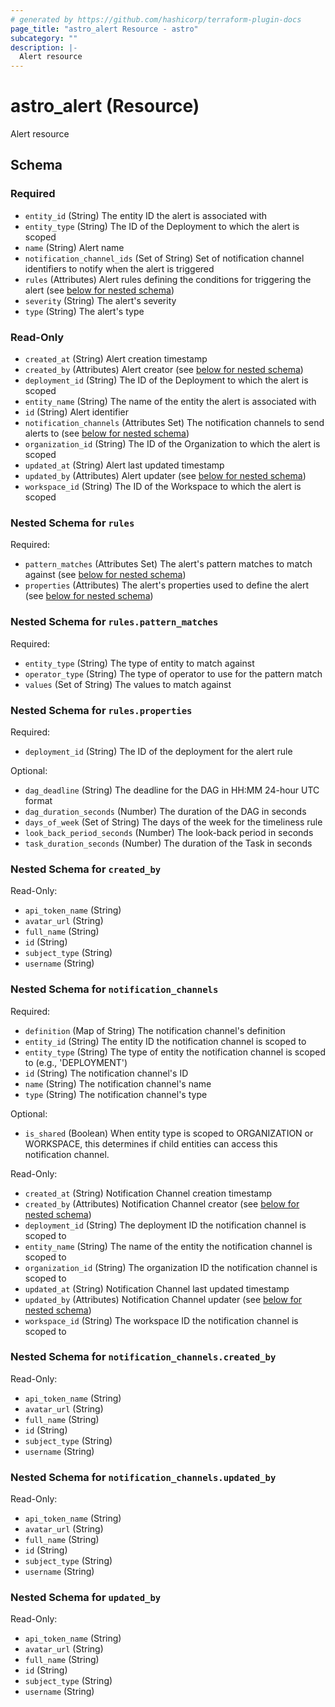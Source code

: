 ```yaml
---
# generated by https://github.com/hashicorp/terraform-plugin-docs
page_title: "astro_alert Resource - astro"
subcategory: ""
description: |-
  Alert resource
---
```


# astro_alert (Resource)

Alert resource



<!-- schema generated by tfplugindocs -->
## Schema

### Required

- `entity_id` (String) The entity ID the alert is associated with
- `entity_type` (String) The ID of the Deployment to which the alert is scoped
- `name` (String) Alert name
- `notification_channel_ids` (Set of String) Set of notification channel identifiers to notify when the alert is triggered
- `rules` (Attributes) Alert rules defining the conditions for triggering the alert (see [below for nested schema](#nestedatt--rules))
- `severity` (String) The alert's severity
- `type` (String) The alert's type

### Read-Only

- `created_at` (String) Alert creation timestamp
- `created_by` (Attributes) Alert creator (see [below for nested schema](#nestedatt--created_by))
- `deployment_id` (String) The ID of the Deployment to which the alert is scoped
- `entity_name` (String) The name of the entity the alert is associated with
- `id` (String) Alert identifier
- `notification_channels` (Attributes Set) The notification channels to send alerts to (see [below for nested schema](#nestedatt--notification_channels))
- `organization_id` (String) The ID of the Organization to which the alert is scoped
- `updated_at` (String) Alert last updated timestamp
- `updated_by` (Attributes) Alert updater (see [below for nested schema](#nestedatt--updated_by))
- `workspace_id` (String) The ID of the Workspace to which the alert is scoped

<a id="nestedatt--rules"></a>
### Nested Schema for `rules`

Required:

- `pattern_matches` (Attributes Set) The alert's pattern matches to match against (see [below for nested schema](#nestedatt--rules--pattern_matches))
- `properties` (Attributes) The alert's properties used to define the alert (see [below for nested schema](#nestedatt--rules--properties))

<a id="nestedatt--rules--pattern_matches"></a>
### Nested Schema for `rules.pattern_matches`

Required:

- `entity_type` (String) The type of entity to match against
- `operator_type` (String) The type of operator to use for the pattern match
- `values` (Set of String) The values to match against


<a id="nestedatt--rules--properties"></a>
### Nested Schema for `rules.properties`

Required:

- `deployment_id` (String) The ID of the deployment for the alert rule

Optional:

- `dag_deadline` (String) The deadline for the DAG in HH:MM 24-hour UTC format
- `dag_duration_seconds` (Number) The duration of the DAG in seconds
- `days_of_week` (Set of String) The days of the week for the timeliness rule
- `look_back_period_seconds` (Number) The look-back period in seconds
- `task_duration_seconds` (Number) The duration of the Task in seconds



<a id="nestedatt--created_by"></a>
### Nested Schema for `created_by`

Read-Only:

- `api_token_name` (String)
- `avatar_url` (String)
- `full_name` (String)
- `id` (String)
- `subject_type` (String)
- `username` (String)


<a id="nestedatt--notification_channels"></a>
### Nested Schema for `notification_channels`

Required:

- `definition` (Map of String) The notification channel's definition
- `entity_id` (String) The entity ID the notification channel is scoped to
- `entity_type` (String) The type of entity the notification channel is scoped to (e.g., 'DEPLOYMENT')
- `id` (String) The notification channel's ID
- `name` (String) The notification channel's name
- `type` (String) The notification channel's type

Optional:

- `is_shared` (Boolean) When entity type is scoped to ORGANIZATION or WORKSPACE, this determines if child entities can access this notification channel.

Read-Only:

- `created_at` (String) Notification Channel creation timestamp
- `created_by` (Attributes) Notification Channel creator (see [below for nested schema](#nestedatt--notification_channels--created_by))
- `deployment_id` (String) The deployment ID the notification channel is scoped to
- `entity_name` (String) The name of the entity the notification channel is scoped to
- `organization_id` (String) The organization ID the notification channel is scoped to
- `updated_at` (String) Notification Channel last updated timestamp
- `updated_by` (Attributes) Notification Channel updater (see [below for nested schema](#nestedatt--notification_channels--updated_by))
- `workspace_id` (String) The workspace ID the notification channel is scoped to

<a id="nestedatt--notification_channels--created_by"></a>
### Nested Schema for `notification_channels.created_by`

Read-Only:

- `api_token_name` (String)
- `avatar_url` (String)
- `full_name` (String)
- `id` (String)
- `subject_type` (String)
- `username` (String)


<a id="nestedatt--notification_channels--updated_by"></a>
### Nested Schema for `notification_channels.updated_by`

Read-Only:

- `api_token_name` (String)
- `avatar_url` (String)
- `full_name` (String)
- `id` (String)
- `subject_type` (String)
- `username` (String)



<a id="nestedatt--updated_by"></a>
### Nested Schema for `updated_by`

Read-Only:

- `api_token_name` (String)
- `avatar_url` (String)
- `full_name` (String)
- `id` (String)
- `subject_type` (String)
- `username` (String)

